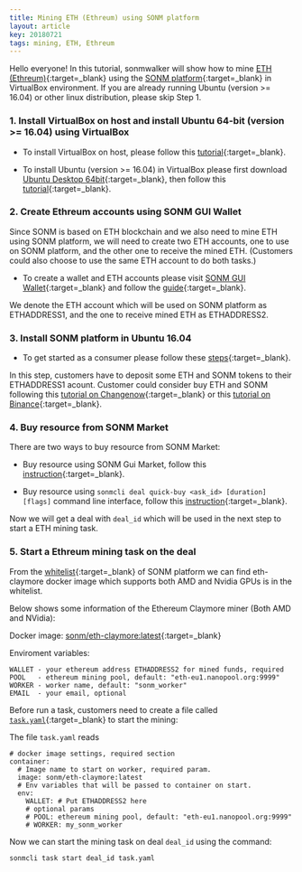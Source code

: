 ```yaml
---
title: Mining ETH (Ethreum) using SONM platform
layout: article
key: 20180721
tags: mining, ETH, Ethreum
---
```


Hello everyone! In this tutorial, sonmwalker will show how to mine [ETH (Ethreum)](https://www.ethereum.org/){:target=_blank} using the [SONM platform](https://docs.sonm.com/){:target=_blank} in VirtualBox environment. If you are already running Ubuntu (version >= 16.04) or other linux distribution, please skip Step 1.

<!--more-->

### 1. Install VirtualBox on host and install Ubuntu 64-bit (version >= 16.04) using VirtualBox

- To install VirtualBox on host, please follow this [tutorial](https://www.wikihow.com/Install-VirtualBox){:target=_blank}.

- To install Ubuntu (version >= 16.04) in VirtualBox please first download [Ubuntu Desktop 64bit](https://www.ubuntu.com/download/desktop){:target=_blank}, then follow this [tutorial](https://medium.com/@tushar0618/install-ubuntu-16-04-lts-on-virtual-box-desktop-version-30dc6f1958d0){:target=_blank}.


### 2. Create Ethreum accounts using SONM GUI Wallet

Since SONM is based on ETH blockchain and we also need to mine ETH using SONM platform, we will need to create two ETH accounts, one to use on SONM platform, and the other one to receive the mined ETH. (Customers could also choose to use the same ETH account to do both tasks.) 


- To create a wallet and ETH accounts please visit [SONM GUI Wallet](https://sonm-io.github.io/gui/#/){:target=_blank} and follow the [guide](https://docs.sonm.com/guides/sonm-gui-guide/sonm-wallet-guide){:target=_blank}.


We denote the ETH account which will be used on SONM platform as ETHADDRESS1, and the one to receive mined ETH as ETHADDRESS2.

### 3. Install SONM platform in Ubuntu 16.04

- To get started as a consumer please follow these [steps](https://docs.sonm.com/getting-started/as-a-consumer){:target=_blank}.

In this step, customers have to deposit some ETH and SONM tokens to their ETHADDRESS1 acount. Customer could consider buy ETH and SONM following this [tutorial on Changenow](https://blog.sonm.io/5-steps-to-buy-snm-on-changenow-75a4d0be12e0){:target=_blank} or this [tutorial on Binance](https://medium.com/wespostdotcom/the-ultimate-beginners-guide-to-binance-exchange-buy-sell-cryptocurrency-fadb91d1fb09){:target=_blank}.

### 4. Buy resource from SONM Market

There are two ways to buy resource from SONM Market:
- Buy resource using SONM Gui Market, follow this [instruction](https://docs.sonm.com/guides/sonm-gui-guide/market-guide#How-to-buy-resourses){:target=_blank}.

- Buy resource using `sonmcli deal quick-buy <ask_id> [duration] [flags]` command line interface, follow this [instruction](https://docs.sonm.com/guides/sonm-cli-guide#deal_quick-buy){:target=_blank}.

Now we will get a deal with `deal_id` which will be used in the next step to start a ETH mining task.

### 5. Start a Ethreum mining task on the deal

From the [whitelist](https://github.com/sonm-io/allowed-list){:target=_blank} of SONM platform we can find eth-claymore docker image which supports both AMD and Nvidia GPUs is in the whitelist. 

Below shows some information of the Ethereum Claymore miner (Both AMD and NVidia):

Docker image: [sonm/eth-claymore:latest](https://hub.docker.com/r/sonm/eth-claymore/){:target=_blank}

Enviroment variables:
```
WALLET - your ethereum address ETHADDRESS2 for mined funds, required
POOL   - ethereum mining pool, default: "eth-eu1.nanopool.org:9999"
WORKER - worker name, default: "sonm_worker"
EMAIL  - your email, optional
```

Before run a task, customers need to create a file called [`task.yaml`](./task.yaml){:target=_blank} to start the mining:

The file `task.yaml` reads
```
# docker image settings, required section
container:
  # Image name to start on worker, required param.
  image: sonm/eth-claymore:latest
  # Env variables that will be passed to container on start.
  env:
    WALLET: # Put ETHADDRESS2 here
    # optional params
    # POOL: ethereum mining pool, default: "eth-eu1.nanopool.org:9999"
    # WORKER: my_sonm_worker
```

Now we can start the mining task on deal `deal_id` using the command:

`sonmcli task start deal_id task.yaml`





